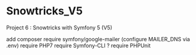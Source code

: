 # Snowtricks_V5

Project 6 : Snowtricks with Symfony 5 (V5)

add composer require symfony/google-mailer (configure MAILER_DNS via .env)
require PHP7
require Symfony-CLI ?
require PHPUnit
